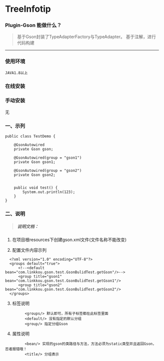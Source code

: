 # TreeInfotip

### Plugin-Gson 能做什么？

> 基于Gson封装了TypeAdapterFactory与TypeAdapter。
> 基于注解，进行代码构建
---
### 使用环境

    JAVA1.8以上

### 在线安装
 
 
### 手动安装
   无
   
   
### 一、示列

```java：
public class TestDemo {

    @GsonAutowired
    private Gson gson;

    @GsonAutowired(group = "gson1")
    private Gson gson1;

    @GsonAutowired(group = "gson2")
    private Gson gson2;


    public void test() {
        System.out.println(123);
    }
}
```

### 二、说明

> ##### 说明文档：
1. 在项目根resources下创建gson.xml文件(文件名称不能改变)

2. 配置文件内容示列
```xml：
  <?xml version="1.0" encoding="UTF-8"?>
  <groups default="true">
      <!--<default bean="com.linkkou.gson.test.GsonBulidTest.getGson"/>-->
      <group title="gson1" bean="com.linkkou.gson.test.GsonBulidTest.getGson1"/>
      <group title="gson2" bean="com.linkkou.gson.test.GsonBulidTest.getGson2"/>
  </groups>
```

3. 标签说明
```标签说明文档：
         <groups/> 默认即可，所有子标签都在此标签里面
         <default/> 没有指定的默认分组
         <group/> 指定分组Gson
```

4. 属性说明
```属性说明文档：
         <bean/> 实现的gson的类路径与方法，方法必须为static类型并且返回Gson，否者报错哦！
         <title/> 分组表示
```